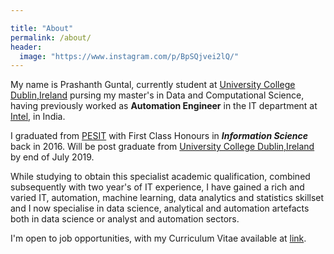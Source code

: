 ```yaml
---

title: "About"
permalink: /about/
header:
  image: "https://www.instagram.com/p/BpSQjvei2lQ/"
---
```



My name is Prashanth Guntal, currently student at [University College Dublin,Ireland](https://www.ucd.ie) pursing my master's in Data and Computational Science, having previously worked as **Automation Engineer** in the IT department at [Intel](https://www.intel.com/content/www/us/en/homepage.html), in India.

I graduated from [PESIT](https://www.pes.edu) with First Class Honours in ***Information Science*** back in 2016. Will be post graduate from [University College Dublin,Ireland](https://www.ucd.ie) by end of July 2019.

While studying to obtain this specialist academic qualification, combined subsequently with two year's of IT experience, I have gained a rich and varied IT, automation, machine learning, data analytics and statistics skillset and I now specialise in data science, analytical and automation artefacts both in data science or analyst and automation sectors.


I'm open to job opportunities, with my Curriculum Vitae available at [link](https://macprash.github.io/prashanthguntal.github.io/cv/).

